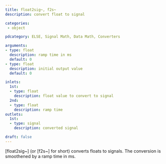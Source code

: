 ```yaml
---
title: float2sig~, f2s~
description: convert float to signal

categories:
 - object

pdcategory: ELSE, Signal Math, Data Math, Converters

arguments:
- type: float
  description: ramp time in ms
  default: 0
- type: float
  description: initial output value
  default: 0

inlets:
  1st:
  - type: float
    description: float value to convert to signal
  2nd:
  - type: float
    description: ramp time
outlets:
  1st:
  - type: signal
    description: converted signal

draft: false
---
```


[float2sig~] (or [f2s~] for short) converts floats to signals. The conversion is smoothened by a ramp time in ms.


